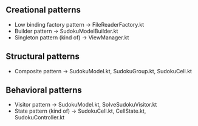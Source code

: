 ## Creational patterns
* Low binding factory pattern -> FileReaderFactory.kt
* Builder pattern -> SudokuModelBuilder.kt
* Singleton pattern (kind of) -> ViewManager.kt

## Structural patterns
* Composite pattern -> SudokuModel.kt, SudokuGroup.kt, SudokuCell.kt
## Behavioral patterns
* Visitor pattern -> SudokuModel.kt, SolveSudokuVisitor.kt
* State pattern (kind of) -> SudokuCell.kt, CellState.kt, SudokuController.kt